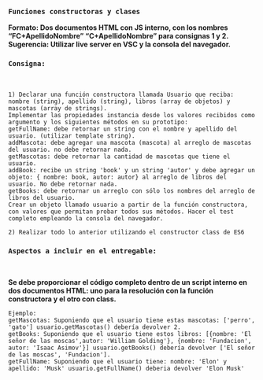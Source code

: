 ### `Funciones constructoras y clases`

**Formato: Dos documentos HTML con JS interno, con los nombres “FC+ApellidoNombre” “C+ApellidoNombre” para consignas 1 y 2.
Sugerencia: Utilizar live server en VSC y la consola del navegador.**
 
### `Consigna:`
<br />


```
1) Declarar una función constructora llamada Usuario que reciba: nombre (string), apellido (string), libros (array de objetos) y mascotas (array de strings). 
Implementar las propiedades instancia desde los valores recibidos como argumento y los siguientes métodos en su prototipo:
getFullName: debe retornar un string con el nombre y apellido del usuario. (utilizar template string).
addMascota: debe agregar una mascota (mascota) al arreglo de mascotas del usuario. no debe retornar nada.
getMascotas: debe retornar la cantidad de mascotas que tiene el usuario.
addBook: recibe un string 'book' y un string 'autor' y debe agregar un objeto: { nombre: book, autor: autor} al arreglo de libros del usuario. No debe retornar nada.      
getBooks: debe retornar un arreglo con sólo los nombres del arreglo de libros del usuario.  
Crear un objeto llamado usuario a partir de la función constructora, con valores que permitan probar todos sus métodos. Hacer el test completo empleando la consola del navegador.
```
```
2) Realizar todo lo anterior utilizando el constructor class de ES6
```

### `Aspectos a incluir en el entregable:`
<br />

**Se debe proporcionar el código completo dentro de un script interno en dos documentos HTML: uno para la resolución con la función constructora y el otro con class.**

```
Ejemplo:
getMascotas: Suponiendo que el usuario tiene estas mascotas: ['perro', 'gato'] usuario.getMascotas() debería devolver 2.
getBooks: Suponiendo que el usuario tiene estos libros: [{nombre: 'El señor de las moscas',autor: 'William Golding'}, {nombre: 'Fundacion', autor: 'Isaac Asimov'}] usuario.getBooks() debería devolver ['El señor de las moscas', 'Fundacion'].
getFullName: Suponiendo que el usuario tiene: nombre: 'Elon' y apellido: 'Musk' usuario.getFullName() deberia devolver 'Elon Musk'
```
